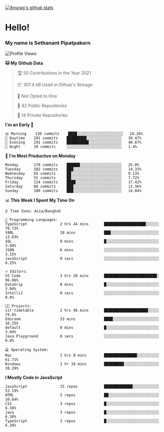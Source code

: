 [![Anurag's github stats](https://github-readme-stats.vercel.app/api?username=thetkpark&count_private=true&show_icons=true&theme=dracula)](https://github.com/anuraghazra/github-readme-stats)

# Hello!
### My name is Sethanant Pipatpakorn

<!--START_SECTION:waka-->
![Profile Views](http://img.shields.io/badge/Profile%20Views-51-blue)

**🐱 My Github Data** 

> 🏆 50 Contributions in the Year 2021
 > 
> 📦 307.4 kB Used in Github's Storage 
 > 
> 🚫 Not Opted to Hire
 > 
> 📜 42 Public Repositories 
 > 
> 🔑 14 Private Repositories  
 > 
**I'm an Early 🐤** 

```text
🌞 Morning    130 commits    ████░░░░░░░░░░░░░░░░░░░░░   18.26% 
🌆 Daytime    281 commits    █████████░░░░░░░░░░░░░░░░   39.47% 
🌃 Evening    291 commits    ██████████░░░░░░░░░░░░░░░   40.87% 
🌙 Night      10 commits     ░░░░░░░░░░░░░░░░░░░░░░░░░   1.4%

```
📅 **I'm Most Productive on Monday** 

```text
Monday       178 commits    ██████░░░░░░░░░░░░░░░░░░░   25.0% 
Tuesday      102 commits    ███░░░░░░░░░░░░░░░░░░░░░░   14.33% 
Wednesday    65 commits     ██░░░░░░░░░░░░░░░░░░░░░░░   9.13% 
Thursday     55 commits     ██░░░░░░░░░░░░░░░░░░░░░░░   7.72% 
Friday       124 commits    ████░░░░░░░░░░░░░░░░░░░░░   17.42% 
Saturday     88 commits     ███░░░░░░░░░░░░░░░░░░░░░░   12.36% 
Sunday       100 commits    ███░░░░░░░░░░░░░░░░░░░░░░   14.04%

```


📊 **This Week I Spent My Time On** 

```text
⌚︎ Time Zone: Asia/Bangkok

💬 Programming Languages: 
TypeScript               2 hrs 44 mins       ███████████████████░░░░░░   78.73% 
YAML                     28 mins             ███░░░░░░░░░░░░░░░░░░░░░░   13.83% 
SQL                      8 mins              █░░░░░░░░░░░░░░░░░░░░░░░░   3.94% 
JSON                     6 mins              ░░░░░░░░░░░░░░░░░░░░░░░░░   3.15% 
JavaScript               0 secs              ░░░░░░░░░░░░░░░░░░░░░░░░░   0.25%

🔥 Editors: 
VS Code                  3 hrs 20 mins       ████████████████████████░   96.06% 
DataGrip                 8 mins              █░░░░░░░░░░░░░░░░░░░░░░░░   3.94% 
IntelliJ                 0 secs              ░░░░░░░░░░░░░░░░░░░░░░░░░   0.0%

🐱‍💻 Projects: 
sit-timetable            2 hrs 46 mins       ████████████████████░░░░░   79.8% 
Eduroom                  33 mins             ████░░░░░░░░░░░░░░░░░░░░░   16.25% 
default                  8 mins              █░░░░░░░░░░░░░░░░░░░░░░░░   3.94% 
Java Playground          0 secs              ░░░░░░░░░░░░░░░░░░░░░░░░░   0.0%

💻 Operating System: 
Mac                      2 hrs 8 mins        ███████████████░░░░░░░░░░   61.71% 
Windows                  1 hr 19 mins        █████████░░░░░░░░░░░░░░░░   38.29%

```

**I Mostly Code in JavaScript** 

```text
JavaScript               25 repos            █████████████░░░░░░░░░░░░   53.19% 
HTML                     5 repos             ██░░░░░░░░░░░░░░░░░░░░░░░   10.64% 
CSS                      3 repos             █░░░░░░░░░░░░░░░░░░░░░░░░   6.38% 
Java                     3 repos             █░░░░░░░░░░░░░░░░░░░░░░░░   6.38% 
TypeScript               3 repos             █░░░░░░░░░░░░░░░░░░░░░░░░   6.38%

```



<!--END_SECTION:waka-->
